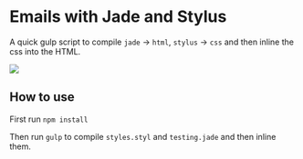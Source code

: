 # Emails with Jade and Stylus

A quick gulp script to compile `jade` → `html`, `stylus` → `css` and then inline the css into the HTML.

![](http://wes.io/gAlb/content)

## How to use

First run `npm install`

Then run `gulp` to compile `styles.styl` and `testing.jade` and then inline them.

